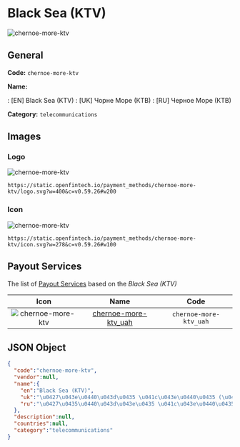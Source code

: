 
# Black Sea (KTV) 
![chernoe-more-ktv](https://static.openfintech.io/payment_methods/chernoe-more-ktv/logo.svg?w=400&c=v0.59.26#w200)  

## General 
**Code:** `chernoe-more-ktv` 
 
**Name:** 
 
:	[EN] Black Sea (KTV) 
:	[UK] Чорне Море (КТВ) 
:	[RU] Черное Море (КТВ) 
 
**Category:** `telecommunications` 
 

## Images 

### Logo 
![chernoe-more-ktv](https://static.openfintech.io/payment_methods/chernoe-more-ktv/logo.svg?w=400&c=v0.59.26#w200)  

```
https://static.openfintech.io/payment_methods/chernoe-more-ktv/logo.svg?w=400&c=v0.59.26#w200
```  

### Icon 
![chernoe-more-ktv](https://static.openfintech.io/payment_methods/chernoe-more-ktv/icon.svg?w=278&c=v0.59.26#w100)  

```
https://static.openfintech.io/payment_methods/chernoe-more-ktv/icon.svg?w=278&c=v0.59.26#w100
```  

## Payout Services 
 
The list of [Payout Services](/payout-services/) based on the _Black Sea (KTV)_ 

|Icon|Name|Code| 
|:---:|:---:|:---:| 
|![chernoe-more-ktv](https://static.openfintech.io/payout_methods/chernoe-more-ktv/icon.svg?w=278&c=v0.59.26#w40) |[chernoe-more-ktv_uah](/payout-services/chernoe-more-ktv_uah/)|`chernoe-more-ktv_uah`| 
 

## JSON Object 

```json
{
  "code":"chernoe-more-ktv",
  "vendor":null,
  "name":{
    "en":"Black Sea (KTV)",
    "uk":"\u0427\u043e\u0440\u043d\u0435 \u041c\u043e\u0440\u0435 (\u041a\u0422\u0412)",
    "ru":"\u0427\u0435\u0440\u043d\u043e\u0435 \u041c\u043e\u0440\u0435 (\u041a\u0422\u0412)"
  },
  "description":null,
  "countries":null,
  "category":"telecommunications"
}
```  
